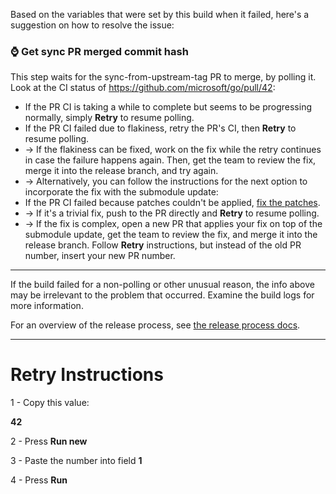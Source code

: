 

Based on the variables that were set by this build when it failed, here's a suggestion on how to resolve the issue:



### ⌚ Get sync PR merged commit hash

This step waits for the sync-from-upstream-tag PR to merge, by polling it. Look at the CI status of <https://github.com/microsoft/go/pull/42>:

* If the PR CI is taking a while to complete but seems to be progressing normally, simply **Retry** to resume polling.
* If the PR CI failed due to flakiness, retry the PR's CI, then **Retry** to resume polling.
* → If the flakiness can be fixed, work on the fix while the retry continues in case the failure happens again. Then, get the team to review the fix, merge it into the release branch, and try again.
* → Alternatively, you can follow the instructions for the next option to incorporate the fix with the submodule update:
* If the PR CI failed because patches couldn't be applied, [fix the patches](https://github.com/microsoft/go-infra/blob/main/cmd/git-go-patch/README.md#fix-up-patch-files-after-a-submodule-update).
* → If it's a trivial fix, push to the PR directly and **Retry** to resume polling.
* → If the fix is complex, open a new PR that applies your fix on top of the submodule update, get the team to review the fix, and merge it into the release branch. Follow **Retry** instructions, but instead of the old PR number, insert your new PR number.



---

If the build failed for a non-polling or other unusual reason, the info above may be irrelevant to the problem that occurred. Examine the build logs for more information.

For an overview of the release process, see [the release process docs](https://github.com/microsoft/go-infra/tree/main/docs/release-process).

---

# Retry Instructions


1 -  Copy this value:

**42**


2 -  Press **Run new**


3 -  Paste the number into field **1**






4 -  Press **Run**
